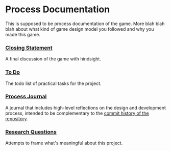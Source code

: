 # Process Documentation

This is supposed to be process documentation of the game. More blah blah blah about what kind of game design model you followed and why you made this game.

### [Closing Statement](./closing-statement.md)
A final discussion of the game with hindsight.

### [To Do](./to-do.md)
The todo list of practical tasks for the project.

### [Process Journal](./process-journal.md)
A journal that includes high-level reflections on the design and development process, intended to be complementary to the [commit history of the repository](https://github.com/darkevangelist/Sample_Repository_Ayan_Sanyal/commits/master).

### [Research Questions](./research-question.md)
Attempts to frame what's meaningful about this project.
